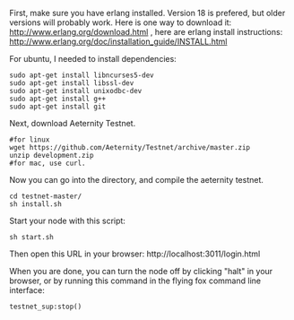 First, make sure you have erlang installed. Version 18 is prefered, but older versions will probably work. Here is one way to download it: http://www.erlang.org/download.html , here are erlang install instructions: http://www.erlang.org/doc/installation_guide/INSTALL.html

For ubuntu, I needed to install dependencies:

```
sudo apt-get install libncurses5-dev
sudo apt-get install libssl-dev
sudo apt-get install unixodbc-dev
sudo apt-get install g++
sudo apt-get install git
```
Next, download Aeternity Testnet.

```
#for linux
wget https://github.com/Aeternity/Testnet/archive/master.zip
unzip development.zip
#for mac, use curl.
```
Now you can go into the directory, and compile the aeternity testnet.

```
cd testnet-master/
sh install.sh
```
Start your node with this script:

```
sh start.sh
```
Then open this URL in your browser: http://localhost:3011/login.html

When you are done, you can turn the node off by clicking "halt" in your browser, or by running this command in the flying fox command line interface:

```
testnet_sup:stop()
```